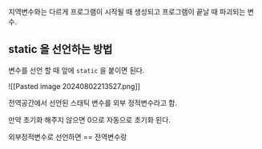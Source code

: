 지역변수와는 다르게 프로그램이 시작될 때 생성되고 프로그램이 끝날 때 파괴되는 변수.

## static 을 선언하는 방법
변수를 선언 할 때 앞에 `static` 을 붙이면 된다.

![[Pasted image 20240802213527.png]]

전역공간에서 선언된 스태틱 변수를 외부 정적변수라고 함.


만약 초기화 해주지 않으면 0으로 자동으로 초기화 된다.

외부정적변수로 선언하면 == 전역변수랑 